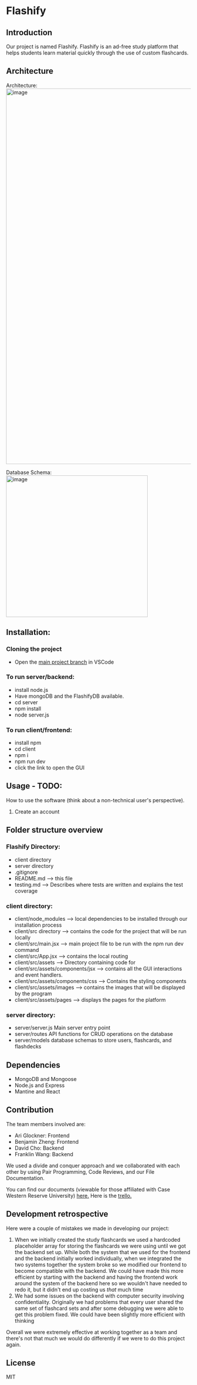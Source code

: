 # Flashify
## Introduction
Our project is named Flashify. Flashify is an ad-free study platform that helps students learn material quickly through the use of custom flashcards.

## Architecture
Architecture: <img width="1024" alt="image" src="https://github.com/user-attachments/assets/8e559048-982a-4a33-8c78-24494471d329" />

Database Schema: <img width="386" alt="image" src="https://github.com/user-attachments/assets/67dccf66-6c83-4c28-bb4c-9af494d8d298" />

## Installation:
### Cloning the project
* Open the [main project branch](https://github.com/ZhengBenjamin/Flashify/tree/main) in VSCode

### To run server/backend:
* install node.js
* Have mongoDB and the FlashifyDB available.
* cd server
* npm install
* node server.js

### To run client/frontend: 
* install npm
* cd client
* npm i
* npm run dev
* click the link to open the GUI

## Usage - TODO:
How to use the software (think about a non-technical user's perspective). 
1. Create an account

## Folder structure overview

### Flashify Directory:
* client directory
* server directory
* .gitignore
* README.md --> this file
* testing.md --> Describes where tests are written and explains the test coverage

### client directory:
* client/node_modules --> local dependencies to be installed through our installation process
* client/src directory --> contains the code for the project that will be run locally
* client/src/main.jsx --> main project file to be run with the npm run dev command
* client/src/App.jsx --> contains the local routing
* client/src/assets --> Directory containing code for 
* client/src/assets/components/jsx --> contains all the GUI interactions and event handlers.
* client/src/assets/components/css --> Contains the styling components
* client/src/assets/images --> contains the images that will be displayed by the program
* client/src/assets/pages --> displays the pages for the platform

### server directory:
* server/server.js Main server entry point
* server/routes API functions for CRUD operations on the database
* server/models database schemas to store users, flashcards, and flashdecks

## Dependencies
* MongoDB and Mongoose
* Node.js and Express
* Mantine and React

## Contribution
The team members involved are:
* Ari Glockner: Frontend
* Benjamin Zheng: Frontend
* David Cho: Backend
* Franklin Wang: Backend

We used a divide and conquer approach and we collaborated with each other by using Pair Programming, Code Reviews, and our File Documentation.

You can find our documents (viewable for those affiliated with Case Western Reserve University) [here.](https://drive.google.com/drive/folders/1Mp9yC2VNtGyMmL1CG0DQPc57iob_h0mn?usp=drive_link)
Here is the [trello.](https://trello.com/invite/b/679d347b3bcd25e792f98659/ATTIb64458f639ce415414ade7ec2de411b65CB6C203/flashify)

## Development retrospective
Here were a couple of mistakes we made in developing our project:
1) When we initially created the study flashcards we used a hardcoded placeholder array for storing the flashcards we were using until we got the backend set up. While both the system that we used for the frontend and the backend initially worked individually, when we integrated the two systems together the system broke so we modified our frontend to become compatible with the backend. We could have made this more efficient by starting with the backend and having the frontend work around the system of the backend here so we wouldn't have needed to redo it, but it didn't end up costing us _that_ much time
2) We had some issues on the backend with computer security involving confidentiality. Originally we had problems that every user shared the same set of flashcard sets and after some debugging we were able to get this problem fixed. We could have been slightly more efficient with thinking

Overall we were extremely effective at working together as a team and there's not that much we would do differently if we were to do this project again.

## License
MIT
